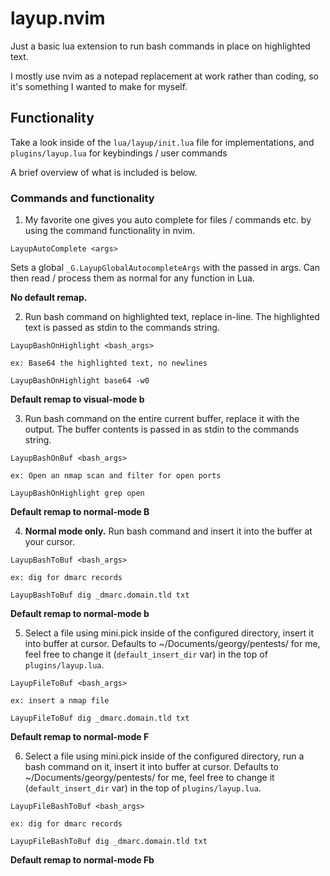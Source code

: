 # layup.nvim

Just a basic lua extension to run bash commands in place on highlighted text.

I mostly use nvim as a notepad replacement at work rather than coding, so it's something I wanted to make for myself.

## Functionality

Take a look inside of the `lua/layup/init.lua` file for implementations, and `plugins/layup.lua` for keybindings / user commands

A brief overview of what is included is below.

### Commands and functionality

1. My favorite one gives you auto complete for files / commands etc. by using the command functionality in nvim.


```
LayupAutoComplete <args>
```

Sets a global `_G.LayupGlobalAutocompleteArgs` with the passed in args. Can then read / process them as normal for any function in Lua.

**No default remap.**


2. Run bash command on highlighted text, replace in-line. The highlighted text is passed as stdin to the commands string.


```
LayupBashOnHighlight <bash_args>

ex: Base64 the highlighted text, no newlines

LayupBashOnHighlight base64 -w0
```

**Default remap to visual-mode <leader>b**

3. Run bash command on the entire current buffer, replace it with the output. The buffer contents is passed in as stdin to the commands string.


```
LayupBashOnBuf <bash_args>

ex: Open an nmap scan and filter for open ports

LayupBashOnHighlight grep open
```

**Default remap to normal-mode <leader>B**

4. **Normal mode only.** Run bash command and insert it into the buffer at your cursor.


```
LayupBashToBuf <bash_args>

ex: dig for dmarc records

LayupBashToBuf dig _dmarc.domain.tld txt
```

**Default remap to normal-mode <leader>b**

5. Select a file using mini.pick inside of the configured directory, insert it into buffer at cursor. Defaults to ~/Documents/georgy/pentests/ for me, feel free to change it (`default_insert_dir` var) in the top of `plugins/layup.lua`.


```
LayupFileToBuf <bash_args>

ex: insert a nmap file

LayupFileToBuf dig _dmarc.domain.tld txt
```

**Default remap to normal-mode <leader>F**

6. Select a file using mini.pick inside of the configured directory, run a bash command on it, insert it into buffer at cursor. Defaults to ~/Documents/georgy/pentests/ for me, feel free to change it (`default_insert_dir` var) in the top of `plugins/layup.lua`.

```
LayupFileBashToBuf <bash_args>

ex: dig for dmarc records

LayupFileBashToBuf dig _dmarc.domain.tld txt
```

**Default remap to normal-mode <leader>Fb**
